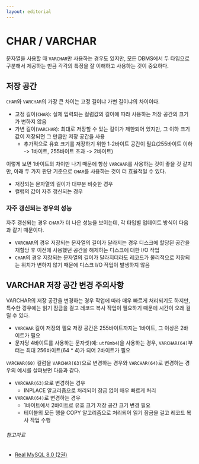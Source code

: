 ```yaml
---
layout: editorial
---
```


# CHAR / VARCHAR

문자열을 사용할 때 `VARCHAR`만 사용하는 경우도 있지만, 모든 DBMS에서 두 타입으로 구분해서 제공하는 만큼 각각의 특징을 잘 이해하고 사용하는 것이 중요하다.

## 저장 공간

`CHAR`와 `VARCHAR`의 가장 큰 차이는 고정 길이냐 가변 길이냐의 차이이다.

- 고정 길이(`CHAR`): 실제 입력되는 컬럼값의 길이에 따라 사용하는 저장 공간의 크기가 변하지 않음
- 가변 길이(`VARCHAR`): 최대로 저장할 수 있는 길이가 제한되어 있지만, 그 이하 크기 값이 저장되면 그 만큼만 저장 공간을 사용
    - 추가적으로 유효 크기를 저장하기 위한 1-2바이트 공간이 필요(255바이트 이하 -> 1바이트, 255바이트 초과 -> 2바이트)

이렇게 보면 1바이트의 차이만 나기 때문에 항상 `VARCHAR`를 사용하는 것이 좋을 것 같지만, 아래 두 가지 판단 기준으로 `CHAR`를 사용하는 것이 더 효율적일 수 있다.

- 저장되는 문자열의 길이가 대부분 비슷한 경우
- 컬럼의 값이 자주 갱신되는 경우

### 자주 갱신되는 경우의 성능

자주 갱신되는 경우 `CHAR`가 더 나은 성능을 보이는데, 각 타입별 업데이트 방식이 다음과 같기 때문이다.

- `VARCHAR`의 경우 저장되는 문자열의 길이가 달라지는 경우 디스크에 할당된 공간을 재할당 후 이전에 사용했던 공간을 해제하는 디스크에 대한 I/O 작업
- `CHAR`의 경우 저장되는 문자열의 길이가 달라지더라도 레코드가 물리적으로 저장되는 위치가 변하지 않기 때문에 디스크 I/O 작업이 발생하지 않음

## VARCHAR 저장 공간 변경 주의사항

VARCHAR의 저장 공간을 변경하는 경우 작업에 따라 매우 빠르게 처리되기도 하지만, 특수한 경우에는 읽기 잠금을 걸고 레코드 복사 작업이 필요하기 때문에 시간이 오래 걸릴 수 있다.

- `VARCHAR` 길이 저장의 필요 저장 공간은 255바이트까지는 1바이트, 그 이상은 2바이트가 필요
- 문자당 4바이트를 사용하는 문자셋(예: `utf8mb4`)을 사용하는 경우, `VARCHAR(64)`부터는 최대 256바이트(64 * 4)가 되어 2바이트가 필요

`VARCHAR(60)` 컬럼을 `VARCHAR(63)`으로 변경하는 경우와 `VARCHAR(64)`로 변경하는 경우의 예시를 살펴보면 다음과 같다.

- `VARCHAR(63)`으로 변경하는 경우
    - INPLACE 알고리즘으로 처리되어 잠금 없이 매우 빠르게 처리
- `VARCHAR(64)`로 변경하는 경우
    - 1바이트에서 2바이트로 유효 크기 저장 공간 크기 변경 필요
    - 테이블의 모든 행을 COPY 알고리즘으로 처리되어 읽기 잠금을 걸고 레코드 복사 작업 수행

###### 참고자료

- [Real MySQL 8.0 (2권)](https://kobic.net/book/bookInfo/view.do?isbn=9791158392727)
